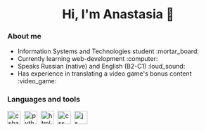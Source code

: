 <div>
<h1 align="center">Hi, I'm Anastasia 👋</h1>
  
### About me
<ul>
  <li>Information Systems and Technologies student :mortar_board:</li>
  <li>Currently learning web-development :computer:</li>
  <li>Speaks Russian (native) and English (B2-C1) :loud_sound:	</li>
  <li>Has experience in translating a video game's bonus content :video_game:</li>
</ul>
</div>

### Languages and tools
<img src="https://cdn.jsdelivr.net/gh/devicons/devicon/icons/csharp/csharp-original.svg" title="csharp" width="30px" height="30px"/>&nbsp;
<img src="https://cdn.jsdelivr.net/gh/devicons/devicon/icons/python/python-original.svg" title="python" width="30px" height="30px"/>&nbsp; 
<img src="https://cdn.jsdelivr.net/gh/devicons/devicon/icons/html5/html5-original.svg" title="html" width="30px" height="30px"/>&nbsp;
<img src="https://cdn.jsdelivr.net/gh/devicons/devicon/icons/css3/css3-original.svg" title="css" width="30px" height="30px"/>&nbsp;
<img src="https://cdn.jsdelivr.net/gh/devicons/devicon/icons/javascript/javascript-original.svg" title="js" width="30px" height="30px"/>&nbsp;
          
